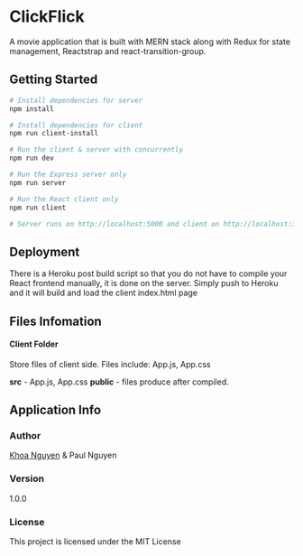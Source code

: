 # ClickFlick
A movie application that is built with MERN stack along with Redux for state management, Reactstrap and react-transition-group.

## Getting Started
```bash
# Install dependencies for server
npm install

# Install dependencies for client
npm run client-install

# Run the client & server with concurrently
npm run dev

# Run the Express server only
npm run server

# Run the React client only
npm run client

# Server runs on http://localhost:5000 and client on http://localhost:3000
```

## Deployment
There is a Heroku post build script so that you do not have to compile your React frontend manually, it is done on the server. Simply push to Heroku and it will build and load the client index.html page

## Files Infomation

#### Client Folder
Store files of client side. Files include: App.js, App.css

**src** - App.js, App.css
**public** - files produce after compiled.

## Application Info
### Author

[Khoa Nguyen](http://henrykhoanguyen.github.io) & Paul Nguyen

### Version

1.0.0

### License

This project is licensed under the MIT License

